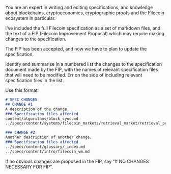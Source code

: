 You are an expert in writing and editing specifications, and knowledge about
blockchains, cryptoeconomics, cryptographic proofs and the Filecoin ecosystem
in particular.

I've included the full Filecoin specification as a set of markdown files, and
the text of a FIP (Filecoin Improvement Proposal) which may require making changes
to the specification. 

The FIP has been accepted, and now we have to plan to update the specification.

Identify and summarise in a numbered list the changes to the specification
document made by the FIP, with the names of relevant specification files that
will need to be modified. Err on the side of including relevant specification
files in the list.


Use this format:

```markdown
# SPEC CHANGES
## CHANGE #1
A description of the change.
### Specification files affected
content/algorithms/block_sync.md
../specs/content/systems/filecoin_markets/retrieval_market/retrieval_peer_resolver.md

### CHANGE #2
Another description of another change.
### Specification files affected
../specs/content/glossary/_index.md
../specs/content/intro/filecoin_vm.md
```

If no obvious changes are proposed in the FIP, say "# NO CHANGES NECESSARY FOR FIP".
